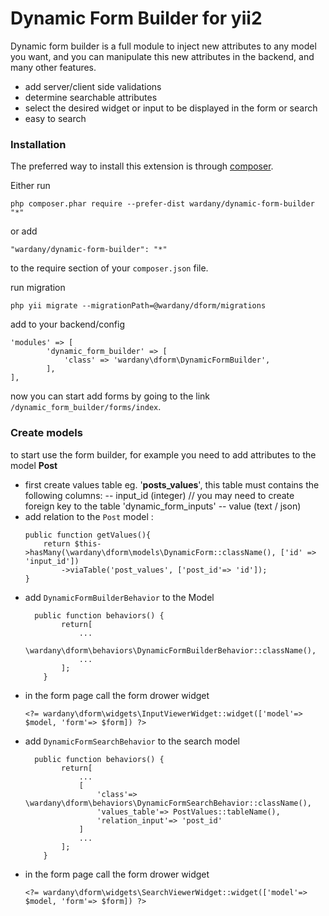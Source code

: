 # Dynamic Form Builder for yii2
Dynamic form builder is a full module to inject new attributes to any model you want, and you can manipulate this new attributes in the backend, and many other features.

  - add server/client side validations
  - determine searchable attributes
  - select the desired widget or input to be displayed in the form or search
  - easy to search

### Installation
The preferred way to install this extension is through [composer](http://getcomposer.org/download/).

Either run

```
php composer.phar require --prefer-dist wardany/dynamic-form-builder "*"
```

or add

```
"wardany/dynamic-form-builder": "*"
```

to the require section of your `composer.json` file.

run migration
```
php yii migrate --migrationPath=@wardany/dform/migrations
```

add to your backend/config
```
'modules' => [
        'dynamic_form_builder' => [
            'class' => 'wardany\dform\DynamicFormBuilder',
        ],
],
```
now you can start add forms by going to the link `/dynamic_form_builder/forms/index`.

### Create models
to start use the form builder, for example you need to add attributes to the model __Post__
 - first create values table eg. '__posts_values__', this table must contains the following columns:
  -- input_id (integer) // you may need to create foreign key to the table 'dynamic_form_inputs'
  -- value (text / json)
 - add relation to the `Post` model :
    ```
    public function getValues(){
        return $this->hasMany(\wardany\dform\models\DynamicForm::className(), ['id' => 'input_id'])
            ->viaTable('post_values', ['post_id'=> 'id']);
    }
    ```
  - add `DynamicFormBuilderBehavior` to the Model
    ```
      public function behaviors() {
            return[
                ...
                \wardany\dform\behaviors\DynamicFormBuilderBehavior::className(),
                ...
            ];
        }
    ```
  - in the form page call the form drower widget
    ```
    <?= wardany\dform\widgets\InputViewerWidget::widget(['model'=> $model, 'form'=> $form]) ?>
    ```
  - add `DynamicFormSearchBehavior` to the search model
    ```
      public function behaviors() {
            return[
                ...
                [
                    'class'=> \wardany\dform\behaviors\DynamicFormSearchBehavior::className(),
                    'values_table'=> PostValues::tableName(),
                    'relation_input'=> 'post_id'
                ]
                ...
            ];
        }
    ```
  - in the form page call the form drower widget
    ```
    <?= wardany\dform\widgets\SearchViewerWidget::widget(['model'=> $model, 'form'=> $form]) ?>
    ```